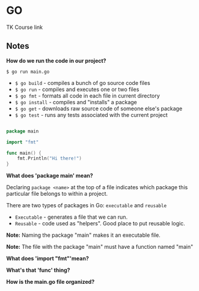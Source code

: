 # GO

TK Course link

## Notes

**How do we run the code in our project?**

```
$ go run main.go

```

* `$ go build` - compiles a bunch of go source code files
* `$ go run` - compiles and executes one or two files
* `$ go fmt` - formats all code in each file in current directory
* `$ go install` - compiles and "installs" a package
* `$ go get` - downloads raw source code of someone else's package
* `$ go test` -  runs any tests associated with the current project


```go

package main

import "fmt"

func main() {
	fmt.Println("Hi there!")
}

```

**What does 'package main' mean?**

Declaring `package <name>` at the top of a file indicates which package this particular file belongs to within a project.

There are two types of packages in Go: `executable` and `reusable`

* `Executable` - generates a file that we can run.
* `Reusable` - code used as "helpers". Good place to put reusable logic.

**Note:** Naming the package "main" makes it an executable file.

**Note:** The file with the package "main" must have a function named "main"

**What does 'import "fmt"'mean?**

**What's that 'func' thing?**

**How is the main.go file organized?**